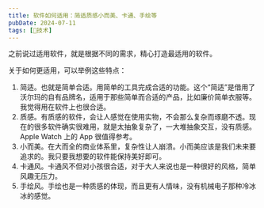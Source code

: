 ```yaml
---
title: 软件如何适用：简适质感小而美、卡通、手绘等
pubDate: 2024-07-11
tags: [🔭技术]
---
```


之前说过适用软件，就是根据不同的需求，精心打造最适用的软件。

关于如何更适用，可以举例这些特点：

1. 简适。也就是简单合适。用简单的工具完成合适的功能。这个“简适”是借用了沃尔玛的自有品牌名，适用于那些简单而合适的产品，比如廉价简单衣服等。我觉得用在软件上也很合适。
2. 质感。有质感的软件，会让人感觉在使用实物，不会那么复杂而琢磨不透。现在的很多软件确实很难用，就是太抽象复杂了，一大堆抽象交互，没有质感。Apple Watch 上的 App 很值得参考。
3. 小而美。在大而全的商业体系里，复杂性让人崩溃。小而美应该是我们未来要追求的。我只要我想要的软件能保持美好即可。
4. 卡通风。卡通风不但对小孩很合适，对于大人来说也是一种很好的风格，简单风趣无压力。
5. 手绘风。手绘也是一种质感的体现，而且更有人情味，没有机械电子那种冷冰冰的感觉。

